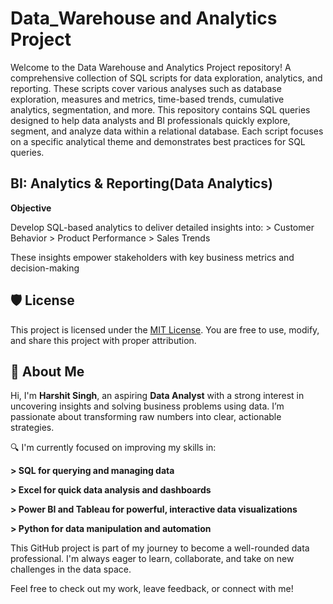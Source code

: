 # Data_Warehouse and Analytics Project
Welcome to the Data Warehouse and Analytics Project repository!
A comprehensive collection of SQL scripts for data exploration, analytics, and reporting. These scripts cover various analyses such as database exploration, measures and metrics, time-based trends, cumulative analytics, segmentation, and more.
This repository contains SQL queries designed to help data analysts and BI professionals quickly explore, segment, and analyze data within a relational database. Each script focuses on a specific analytical theme and demonstrates best practices for SQL queries.


## BI: Analytics & Reporting(Data Analytics)

**Objective**

Develop SQL-based analytics to deliver detailed insights into:
    > Customer Behavior 
    > Product Performance 
    > Sales Trends

    
These insights empower stakeholders with key business metrics and decision-making

## 🛡️ License

This project is licensed under the [MIT License](LICENSE). You are free to use, modify, and share this project with proper attribution.

## 🌟 About Me

Hi, I'm **Harshit Singh**, an aspiring **Data Analyst** with a strong interest in uncovering insights and solving business problems using data. I’m passionate about transforming raw numbers into clear, actionable strategies.


🔍 I'm currently focused on improving my skills in:

**> SQL for querying and managing data**

**> Excel for quick data analysis and dashboards**

**> Power BI and Tableau for powerful, interactive data visualizations**

**> Python for data manipulation and automation**


This GitHub project is part of my journey to become a well-rounded data professional. I'm always eager to learn, collaborate, and take on new challenges in the data space.

Feel free to check out my work, leave feedback, or connect with me!
